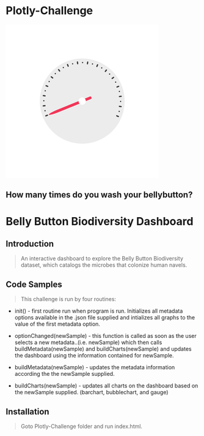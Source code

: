# Plotly-Challenge

![gauge](images/gauge.gif)

## How many times do you wash your bellybutton?
# Belly Button Biodiversity Dashboard

## Introduction

> An interactive dashboard to explore the Belly Button Biodiversity
dataset, which catalogs the microbes that colonize human navels.

## Code Samples

> This challenge is run by four routines:
* init() - first routine run when program is run. Initializes all metadata options available in the .json file supplied and intializes all graphs to the value of the first metadata option.

* optionChanged(newSample) - this function is called as soon as the user selects a new metadata..(i.e. newSample) which then calls buildMetadata(newSample) and buildCharts(newSample) and updates the dashboard using the information contained for newSample.

* buildMetadata(newSample) - updates the metadata information according the the newSample supplied.

* buildCharts(newSample) - updates all charts on the dashboard based on the newSample supplied. (barchart, bubblechart, and gauge)




## Installation

> Goto Plotly-Challenge folder and run index.html.
